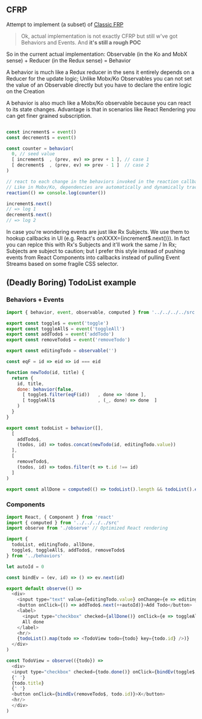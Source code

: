 CFRP
---------

Attempt to implement (a subset) of [Classic FRP](http://conal.net/papers/icfp97/) 

> Ok, actual implementation is not exactly CFRP but still w've got Behaviors and Events. And **it's still a rough POC**

So in the current actual implementation: Observable (in the Ko and MobX sense) + Reducer (in the Redux sense) = Behavior

A behavior is much like a Redux reducer in the sens it entirely depends on a Reducer for the update logic; Unlike Mobx/Ko Observables
you can not set the value of an Observable directly but you have to declare the entire logic on the Creation

A behavior is also much like a Mobx/Ko observable because you can react to its state changes. Advantage is that in scenarios like 
React Rendering you can get finer grained subscription.


```js

const increment$ = event()
const decrement$ = event()

const counter = behavior(
  0, // seed value
  [ increment$  , (prev, ev) => prev + 1 ], // case 1
  [ decrement$  , (prev, ev) => prev - 1 ]  // case 2
)

// react to each change in the behaviors invoked in the reaction callback
// Like in Mobx/Ko, dependencies are automatically and dynamically tracked
reaction(() => console.log(counter())

increment$.next()
// => log 1
decrement$.next()
// => log 2
```

In case you're wondering events are just like Rx Subjects. We use them to hookup callbacks in UI (e.g. React's onXXXX={increment$.next()}). In fact you can replce this with Rx's Subjects and it'll work the same
/
In Rx; Subjects are subject to caution; but I prefer this style instead of pushing events from React Components into
callbacks instead of pulling Event Streams based on some fragile CSS selector.

## (Deadly Boring) TodoList example

### Behaviors + Events
```js
import { behavior, event, observable, computed } from '../../../../src'

export const toggle$ = event('toggle')
export const toggleAll$ = event('toggleAll')
export const addTodo$ = event('addTodo')
export const removeTodo$ = event('removeTodo')

export const editingTodo = observable('')

const eqF = id => eid => id === eid

function newTodo(id, title) {
  return {
    id, title,
    done: behavior(false,
      [ toggle$.filter(eqF(id))   , done => !done ],
      [ toggleAll$                , (_, done) => done  ]
    )
  }
}

export const todoList = behavior([],
  [
    addTodo$,
    (todos, id) => todos.concat(newTodo(id, editingTodo.value))
  ],
  [
    removeTodo$,
    (todos, id) => todos.filter(t => t.id !== id)
  ]
)

export const allDone = computed(() => todoList().length && todoList().every(t => t.done()))
```

### Components
```js
import React, { Component } from 'react'
import { computed } from '../../../../src'
import observe from './observe' // Optimized React rendering

import {
  todoList, editingTodo, allDone,
  toggle$, toggleAll$, addTodo$, removeTodo$
} from '../behaviors'

let autoId = 0

const bindEv = (ev, id) => () => ev.next(id)

export default observe(() =>
  <div>
    <input type="text" value={editingTodo.value} onChange={e => editingTodo.value = e.target.value} />
    <button onClick={() => addTodo$.next(++autoId)}>Add Todo</button>
    <label>
      <input type="checkbox" checked={allDone()} onClick={e => toggleAll$.next(e.target.checked)}/>
      All done
    </label>
    <hr/>
    {todoList().map(todo => <TodoView todo={todo} key={todo.id} />)}
  </div>
)

const TodoView = observe(({todo}) =>
  <div>
  <input type="checkbox" checked={todo.done()} onClick={bindEv(toggle$, todo.id)} />
  {' '}
  {todo.title}
  {' '}
  <button onClick={bindEv(removeTodo$, todo.id)}>X</button>
  <hr/>
  </div>
)
```
